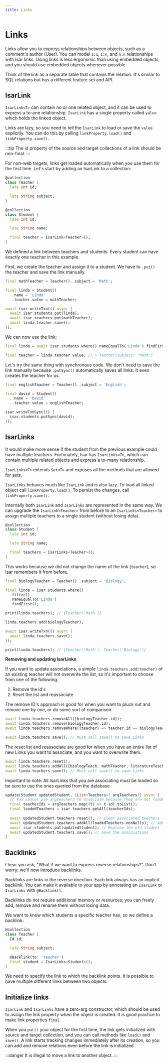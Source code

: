 ```yaml
---
title: Links
---
```


# Links

Links allow you to express relationships between objects, such as a comment's author (User). You can model `1:1`, `1:n`, and `n:n` relationships with Isar links. Using links is less ergonomic than using embedded objects, and you should use embedded objects whenever possible.

Think of the link as a separate table that contains the relation. It's similar to SQL relations but has a different feature set and API.

## IsarLink

`IsarLink<T>` can contain no or one related object, and it can be used to express a to-one relationship. `IsarLink` has a single property called `value` which holds the linked object.

Links are lazy, so you need to tell the `IsarLink` to load or save the `value` explicitly. You can do this by calling `linkProperty.load()` and `linkProperty.save()`.

:::tip
The id property of the source and target collections of a link should be non-final.
:::

For non-web targets, links get loaded automatically when you use them for the first time. Let's start by adding an IsarLink to a collection:

```dart
@collection
class Teacher {
  late int id;

  late String subject;
}

@collection
class Student {
  late int id;

  late String name;

  final teacher = IsarLink<Teacher>();
}
```

We defined a link between teachers and students. Every student can have exactly one teacher in this example.

First, we create the teacher and assign it to a student. We have to `.put()` the teacher and save the link manually.

```dart
final mathTeacher = Teacher()..subject = 'Math';

final linda = Student()
  ..name = 'Linda'
  ..teacher.value = mathTeacher;

await isar.writeTxn(() async {
  await isar.students.put(linda);
  await isar.teachers.put(mathTeacher);
  await linda.teacher.save();
});
```

We can now use the link:

```dart
final linda = await isar.students.where().nameEqualTo('Linda').findFirst();

final teacher = linda.teacher.value; // > Teacher(subject: 'Math')
```

Let's try the same thing with synchronous code. We don't need to save the link manually because `.putSync()` automatically saves all links. It even creates the teacher for us.

```dart
final englishTeacher = Teacher()..subject = 'English';

final david = Student()
  ..name = 'David'
  ..teacher.value = englishTeacher;

isar.writeTxnSync(() {
  isar.students.putSync(david);
});
```

## IsarLinks

It would make more sense if the student from the previous example could have multiple teachers. Fortunately, Isar has `IsarLinks<T>`, which can contain multiple related objects and express a to-many relationship.

`IsarLinks<T>` extends `Set<T>` and exposes all the methods that are allowed for sets.

`IsarLinks` behaves much like `IsarLink` and is also lazy. To load all linked object call `linkProperty.load()`. To persist the changes, call `linkProperty.save()`.

Internally both `IsarLink` and `IsarLinks` are represented in the same way. We can upgrade the `IsarLink<Teacher>` from before to an `IsarLinks<Teacher>` to assign multiple teachers to a single student (without losing data).

```dart
@collection
class Student {
  late int id;

  late String name;

  final teachers = IsarLinks<Teacher>();
}
```

This works because we did not change the name of the link (`teacher`), so Isar remembers it from before.

```dart
final biologyTeacher = Teacher()..subject = 'Biology';

final linda = isar.students.where()
  .filter()
  .nameEqualTo('Linda')
  .findFirst();

print(linda.teachers); // {Teacher('Math')}

linda.teachers.add(biologyTeacher);

await isar.writeTxn(() async {
  await linda.teachers.save();
});

print(linda.teachers); // {Teacher('Math'), Teacher('Biology')}
```

**Removing and updating IsarLinks**

If you want to update associations, a simple `linda.teachers.add(teacher)` of an existing teacher will not overwrite the list, so it's important to choose from one of the following.
1. Remove the id's
2. Reset the list and reassociate

The remove ID's approach is good for when you want to pluck out and remove one by one, or do some sort of comparison.
```dart
await linda.teachers.removeAll([biologyTeacher.id]);
await linda.teachers.remove(biologyTeacher.id);
await linda.teachers.removeWhere((teacher) => teacher.id == biologyTeacher.id);

await linda.teachers.save(); // Must call save() to save Links
```

The reset list and reassociate are good for when you have an entire list of new Links you want to associate, and you want to overwrite them. 

```dart
await linda.teachers.reset();
await linda.teachers.addAll([biologyTeach, mathTeacher, literatureTeacher]);
await linda.teachers.save(); // Must call save() to save Links
```

Important to note: All IsarLinks that you are associating must be loaded so be sure to use the ones queried from the database

```dart
update(Student updatedStudent, {List<Teachers>? argTeachers}) async {
  // You cannot use argTeachers to associate because they are not loaded
  final teacherIds = argTeachers.map((t) => t.id).toList();
  final loadedTeachers = isar.teachers.getAll(teacherIds);
  
  await updatedStudent.teachers.reset(); // Clear associated teachers
  await updatedStudent.teachers.addAll(loadedTeachers.nonNulls); // Add new teachers
  await isar.students.put(updatedStudent); // Replace the old student for the updated one
  await updatedStudent.teachers.save(); // Save the associations
}
```

## Backlinks

I hear you ask, "What if we want to express reverse relationships?". Don't worry; we'll now introduce backlinks.

Backlinks are links in the reverse direction. Each link always has an implicit backlink. You can make it available to your app by annotating an `IsarLink` or `IsarLinks` with `@Backlink()`.

Backlinks do not require additional memory or resources; you can freely add, remove and rename them without losing data.

We want to know which students a specific teacher has, so we define a backlink:

```dart
@collection
class Teacher {
  Id id;

  late String subject;

  @Backlink(to: 'teacher')
  final student = IsarLinks<Student>();
}
```

We need to specify the link to which the backlink points. It is possible to have multiple different links between two objects.

## Initialize links

`IsarLink` and `IsarLinks` have a zero-arg constructor, which should be used to assign the link property when the object is created. It is good practice to make link properties `final`.

When you `put()` your object for the first time, the link gets initialized with source and target collection, and you can call methods like `load()` and `save()`. A link starts tracking changes immediately after its creation, so you can add and remove relations even before the link is initialized.

:::danger
It is illegal to move a link to another object.
:::
